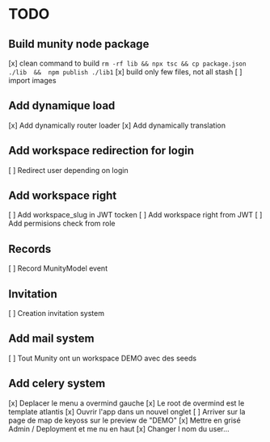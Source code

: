 # TODO

## Build munity node package
[x] clean command to build `rm -rf lib && npx tsc && cp package.json ./lib  &&  npm publish ./lib1`
[x] build only few files, not all stash
[ ] import images

## Add dynamique load
[x] Add dynamically router loader
[x] Add dynamically translation

## Add workspace redirection for login
[ ] Redirect user depending on login

## Add workspace right
[ ] Add workspace_slug in JWT tocken
[ ] Add workspace right from JWT
[ ] Add permisions check from role

## Records
[ ] Record MunityModel event

## Invitation
[ ] Creation invitation system

## Add mail system
[ ] Tout Munity ont un workspace DEMO avec des seeds


## Add celery system
[x] Deplacer le menu a overmind gauche
[x] Le root de overmind est le template atlantis
[x] Ouvrir l'app dans un nouvel onglet
[ ] Arriver sur la page de map de keyoss sur le preview de "DEMO"
[x] Mettre en grisé Admin / Deployment et me nu en haut
[x] Changer l nom du user...